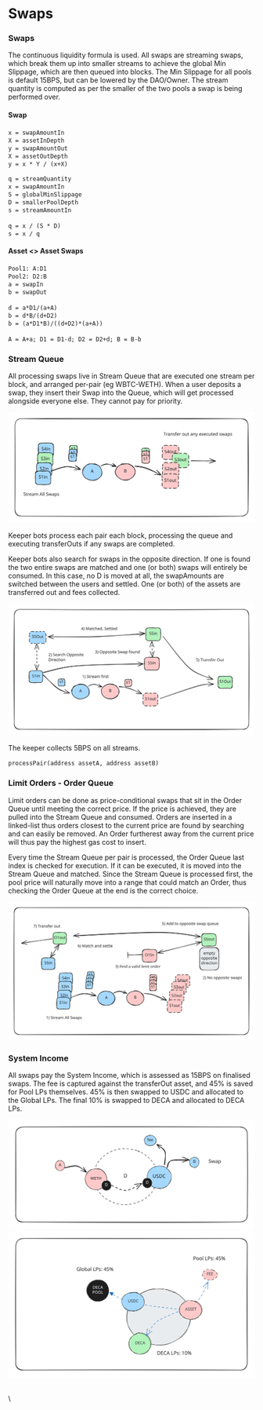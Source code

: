 # Swaps

### Swaps

The continuous liquidity formula is used. All swaps are streaming swaps, which break them up into smaller streams to achieve the global Min Slippage, which are then queued into blocks. The Min Slippage for all pools is default 15BPS, but can be lowered by the DAO/Owner. The stream quantity is computed as per the smaller of the two pools a swap is being performed over.&#x20;

#### Swap

```
x = swapAmountIn
X = assetInDepth
y = swapAmountOut
X = assetOutDepth
y = x * Y / (x+X)
```

```
q = streamQuantity
x = swapAmountIn
S = globalMinSlippage
D = smallerPoolDepth
s = streamAmountIn

q = x / (S * D)
s = x / q
```

#### Asset <> Asset Swaps

```
Pool1: A:D1
Pool2: D2:B
a = swapIn
b = swapOut

d = a*D1/(a+A)
b = d*B/(d+D2)
b = (a*D1*B)/((d+D2)*(a+A))

A = A+a; D1 = D1-d; D2 = D2+d; B = B-b
```

### Stream Queue

All processing swaps live in Stream Queue that are executed one stream per block, and arranged per-pair (eg WBTC-WETH). When a user deposits a swap, they insert their Swap into the Queue, which will get processed alongside everyone else. They cannot pay for priority.&#x20;

<img src="../.gitbook/assets/file.excalidraw (11).svg" alt="" class="gitbook-drawing">

Keeper bots process each pair each block, processing the queue and executing transferOuts if any swaps are completed.&#x20;

Keeper bots also search for swaps in the opposite direction. If one is found the two entire swaps are matched and one (or both) swaps will entirely be consumed. In this case, no D is moved at all, the swapAmounts are switched between the users and settled. One (or both) of the assets are transferred out and fees collected.&#x20;

<img src="../.gitbook/assets/file.excalidraw (12).svg" alt="" class="gitbook-drawing">

The keeper collects 5BPS on all streams.&#x20;

```
processPair(address assetA, address assetB)
```

### Limit Orders - Order Queue

Limit orders can be done as price-conditional swaps that sit in the Order Queue until meeting the correct price. If the price is achieved, they are pulled into the Stream Queue and consumed. Orders are inserted in a linked-list thus orders closest to the current price are found by searching and can easily be removed. An Order furtherest away from the current price will thus pay the highest gas cost to insert.&#x20;

Every time the Stream Queue per pair is processed, the Order Queue last index is checked for execution. If it can be executed, it is moved into the Stream Queue and matched. Since the Stream Queue is processed first, the pool price will naturally move into a range that could match an Order, thus checking the Order Queue at the end is the correct choice.&#x20;

<img src="../.gitbook/assets/file.excalidraw (13).svg" alt="" class="gitbook-drawing">

### System Income

All swaps pay the System Income, which is assessed as 15BPS on finalised swaps. The fee is captured against the transferOut asset, and 45% is saved for Pool LPs themselves. 45% is then swapped to USDC and allocated to the Global LPs. The final 10% is swapped to DECA and allocated to DECA LPs.&#x20;

<img src="../.gitbook/assets/file.excalidraw (23).svg" alt="" class="gitbook-drawing">

<img src="../.gitbook/assets/file.excalidraw (4).svg" alt="" class="gitbook-drawing">

\
\
